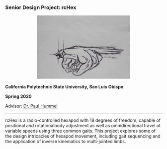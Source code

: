 ### Senior Design Project: rcHex

<p align="center">
    <img src="bird.gif" alt="bird" title="bird" width=300px>
</p>


**California Polytechnic State University, San Luis Obispo**

**Spring 2020**

Advisor: [Dr. Paul Hummel](https://ee.calpoly.edu/faculty/phummel/)

---

rcHex is a radio-controlled hexapod with 18 degrees of freedom, capable of
positional and rotationalbody adjustment as well as omnidirectional travel
at variable speeds using three common gaits. This project explores some of
the design intricacies of hexapod movement, including gait sequencing and 
the application of inverse kinematics to multi-jointed limbs.

